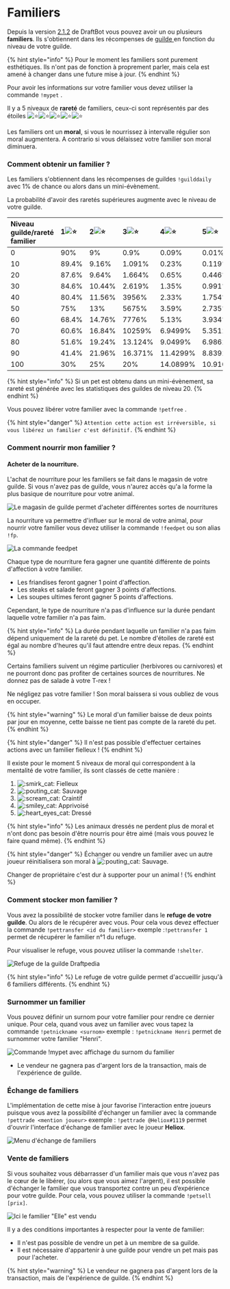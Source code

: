 # Familiers

Depuis la version [2.1.2](https://history.draftbot.com/draftbot-v2/2.1.2) de DraftBot vous pouvez avoir un ou plusieurs **familiers**. Ils s'obtiennent dans les récompenses de [guilde ](guildes.md)en fonction du niveau de votre guilde.

{% hint style="info" %}
Pour le moment les familiers sont purement esthétiques. Ils n'ont pas de fonction à proprement parler, mais cela est amené à changer dans une future mise à jour.
{% endhint %}

Pour avoir les informations sur votre familier vous devez utiliser la commande `!mypet` .

Il y a 5 niveaux de **rareté** de familiers, ceux-ci sont représentés par des étoiles ![:star:](https://discord.com/assets/141d49436743034a59dec6bd5618675d.svg)![:star:](https://discord.com/assets/141d49436743034a59dec6bd5618675d.svg)![:star:](https://discord.com/assets/141d49436743034a59dec6bd5618675d.svg)![:star:](https://discord.com/assets/141d49436743034a59dec6bd5618675d.svg)![:star:](https://discord.com/assets/141d49436743034a59dec6bd5618675d.svg)

Les familiers ont un **moral**, si vous le nourrissez à intervalle régulier son moral augmentera. A contrario si vous délaissez votre familier son moral diminuera.

### Comment obtenir un familier ?

Les familiers s'obtiennent dans les récompenses de guildes `!guilddaily` avec 1% de chance ou alors dans un mini-évènement.

La probabilité d'avoir des raretés supérieures augmente avec le niveau de votre guilde.

| Niveau guilde/rareté familier | 1![:star:](https://discord.com/assets/141d49436743034a59dec6bd5618675d.svg) | 2![:star:](https://discord.com/assets/141d49436743034a59dec6bd5618675d.svg) | 3![:star:](https://discord.com/assets/141d49436743034a59dec6bd5618675d.svg) | 4![:star:](https://discord.com/assets/141d49436743034a59dec6bd5618675d.svg) | 5![:star:](https://discord.com/assets/141d49436743034a59dec6bd5618675d.svg) |
| :--- | :--- | :--- | :--- | :--- | :--- |
| 0 | 90% | 9% | 0.9% | 0.09% | 0.01% |
| 10 | 89.4% | 9.16% | 1.091% | 0.23% | 0.119% |
| 20 | 87.6% | 9.64% | 1.664% | 0.65% | 0.446% |
| 30 | 84.6% | 10.44% | 2.619% | 1.35% | 0.991% |
| 40 | 80.4% | 11.56% | 3956% | 2.33% | 1.754% |
| 50 | 75% | 13% | 5675% | 3.59% | 2.735% |
| 60 | 68.4% | 14.76% | 7776% | 5.13% | 3.934% |
| 70 | 60.6% | 16.84% | 10259% | 6.9499% | 5.3511% |
| 80 | 51.6% | 19.24% | 13.124% | 9.0499% | 6.9861% |
| 90 | 41.4% | 21.96% | 16.371% | 11.4299% | 8.8391% |
| 100 | 30% | 25% | 20% | 14.0899% | 10.9101% |

{% hint style="info" %}
Si un pet est obtenu dans un mini-évènement, sa rareté est générée avec les statistiques des guildes de niveau 20.
{% endhint %}

Vous pouvez libérer votre familier avec la commande `!petfree` .

{% hint style="danger" %}
`Attention cette action est irréversible, si vous libérez un familier c'est définitif.`
{% endhint %}

### Comment nourrir mon familier ?

#### Acheter de la nourriture.

L'achat de nourriture pour les familiers se fait dans le magasin de votre guilde. Si vous n'avez pas de guilde, vous n'aurez accès qu'a la forme la plus basique de nourriture pour votre animal.

![Le magasin de guilde permet d&apos;acheter diff&#xE9;rentes sortes de nourritures](../.gitbook/assets/image%20%2818%29.png)

La nourriture va permettre d'influer sur le moral de votre animal, pour nourrir votre familier vous devez utiliser la commande `!feedpet` ou son alias `!fp`.

![La commande feedpet](../.gitbook/assets/image%20%2819%29.png)

Chaque type de nourriture fera gagner une quantité différente de points d'affection à votre familier. 

* Les friandises feront gagner 1 point d'affection.
* Les steaks et salade feront gagner 3 points d'affections.
* Les soupes ultimes feront gagner 5 points d'affections.

Cependant, le type de nourriture n'a pas d'influence sur la durée pendant laquelle votre familier n'a pas faim.

{% hint style="info" %}
La durée pendant laquelle un familier n'a pas faim dépend uniquement de la rareté du pet. Le nombre d'étoiles de rareté est égal au nombre d'heures qu'il faut attendre entre deux repas.
{% endhint %}

Certains familiers suivent un régime particulier \(herbivores ou carnivores\) et ne pourront donc pas profiter de certaines sources de nourritures. Ne donnez pas de salade à votre T-rex !

Ne négligez pas votre familier ! Son moral baissera si vous oubliez de vous en occuper. 

{% hint style="warning" %}
Le moral d'un familier baisse de deux points par jour en moyenne, cette baisse ne tient pas compte de la rareté du pet.
{% endhint %}

{% hint style="danger" %}
Il n'est pas possible d'effectuer certaines actions avec un familier fielleux !
{% endhint %}

Il existe pour le moment 5 niveaux de moral qui correspondent à la mentalité de votre familier, ils sont classés de cette manière :

1.  ![:smirk\_cat:](https://discord.com/assets/e25128510c26b0aad9d71bc6cf49df67.svg) Fielleux
2.  ![:pouting\_cat:](https://discord.com/assets/551f9d76028c39299e0bc9bc20cd0e0d.svg) Sauvage
3.  ![:scream\_cat:](https://discord.com/assets/3068417ae7f1a7c5c2ba60ab1aa1fb62.svg) Craintif
4.  ![:smiley\_cat:](https://discord.com/assets/ef2af7fab48463e72a3a7f0f8fb4fb4e.svg) Apprivoisé
5.  ![:heart\_eyes\_cat:](https://discord.com/assets/d4d91a5f31668dd4609a3d7522f722c5.svg) Dressé

{% hint style="info" %}
Les animaux dressés ne perdent plus de moral et n'ont donc pas besoin d'être nourris pour être aimé \(mais vous pouvez le faire quand même\).
{% endhint %}

{% hint style="danger" %}
Échanger ou vendre un familier avec un autre joueur réinitialisera son moral à ![:pouting\_cat:](https://discord.com/assets/551f9d76028c39299e0bc9bc20cd0e0d.svg) Sauvage.

Changer de propriétaire c'est dur à supporter pour un animal !
{% endhint %}

### Comment stocker mon familier ?

Vous avez la possibilité de stocker votre familier dans le **refuge de votre guilde**. Ou alors de le récupérer avec vous. Pour cela vous devez effectuer la commande `!pettransfer <id du familier>` exemple :`!pettransfer 1` permet de récupérer le familier n°1 du refuge.

Pour visualiser le refuge, vous pouvez utiliser la commande `!shelter`.

![Refuge de la guilde Draftpedia](../.gitbook/assets/shelter-pets.png)

{% hint style="info" %}
Le refuge de votre guilde permet d'accueillir jusqu'à 6 familiers différents.
{% endhint %}

### Surnommer un familier

Vous pouvez définir un surnom pour votre familier pour rendre ce dernier unique. Pour cela, quand vous avez un familier avec vous tapez la commande `!petnickname <surnom>` exemple : `!petnickname Henri` permet de surnommer votre familier "Henri".

![Commande !mypet avec affichage du surnom du familier](../.gitbook/assets/rename-pets.png)

* Le vendeur ne gagnera pas d'argent lors de la transaction, mais de l'expérience de guilde.

###  Échange de familiers

L'implémentation de cette mise à jour favorise l'interaction entre joueurs puisque vous avez la possibilité d'échanger un familier avec la commande `!pettrade <mention joueur>` exemple : `!pettrade @Heliox#1119` permet d'ouvrir l'interface d'échange de familier avec le joueur **Heliox**.

![Menu d&apos;&#xE9;change de familiers](../.gitbook/assets/trade-pets.png)

### Vente de familiers

Si vous souhaitez vous débarrasser d'un familier mais que vous n'avez pas le cœur de le libérer, \(ou alors que vous aimez l'argent\), il est possible d'échanger le familier que vous transportez contre un peu d’expérience pour votre guilde. Pour cela, vous pouvez utiliser la commande `!petsell [prix]`.

![Ici le familier &quot;Elle&quot; est vendu](../.gitbook/assets/image%20%2817%29.png)

Il y a des conditions importantes à respecter pour la vente de familier:

* Il n'est pas possible de vendre un pet à un membre de sa guilde.
* Il est nécessaire d'appartenir à une guilde pour vendre un pet mais pas pour l'acheter.

{% hint style="warning" %}
Le vendeur ne gagnera pas d'argent lors de la transaction, mais de l'expérience de guilde.
{% endhint %}


